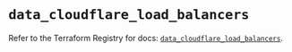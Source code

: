 # `data_cloudflare_load_balancers`

Refer to the Terraform Registry for docs: [`data_cloudflare_load_balancers`](https://registry.terraform.io/providers/cloudflare/cloudflare/5.0.0/docs/data-sources/load_balancers).
